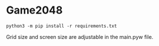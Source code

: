 # Game2048

```
python3 -m pip install -r requirements.txt
```

Grid size and screen size are adjustable in the main.pyw file.
